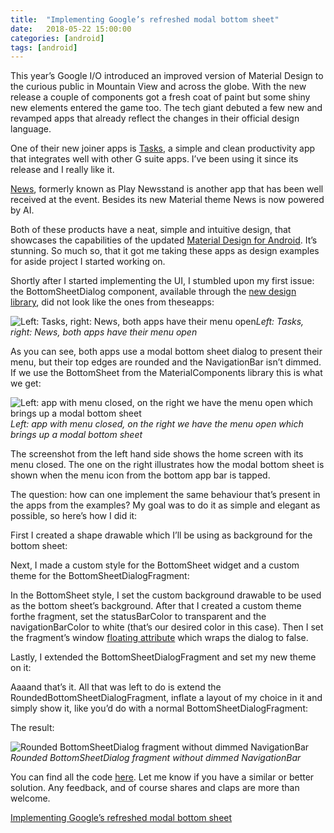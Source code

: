 ```yaml
---
title:  "Implementing Google’s refreshed modal bottom sheet"
date:   2018-05-22 15:00:00
categories: [android]
tags: [android]
---
```


This year’s Google I/O introduced an improved version of Material Design to the curious public in Mountain View and across the globe. With the new release a couple of components got a fresh coat of paint but some shiny new elements entered the game too. The tech giant debuted a few new and revamped apps that already reflect the changes in their official design language.

One of their new joiner apps is [Tasks](https://play.google.com/store/apps/details?id=com.google.android.apps.tasks&hl=en), a simple and clean productivity app that integrates well with other G suite apps. I’ve been using it since its release and I really like it.

[News](https://play.google.com/store/apps/details?id=com.google.android.apps.magazines), formerly known as Play Newsstand is another app that has been well received at the event. Besides its new Material theme News is now powered by AI.

Both of these products have a neat, simple and intuitive design, that showcases the capabilities of the updated [Material Design for Android](https://github.com/material-components/material-components-android). It’s stunning. So much so, that it got me taking these apps as design examples for aside project I started working on.

Shortly after I started implementing the UI, I stumbled upon my first issue: the BottomSheetDialog component, available through the [new design library](https://github.com/material-components/material-components-android/blob/master/docs/getting-started.md), did not look like the ones from theseapps:

![Left: Tasks, right: News, both apps have their menu open](https://cdn-images-1.medium.com/max/2800/1*rLBf6fPtfWhXqnTOLlj0cQ.png)*Left: Tasks, right: News, both apps have their menu open*

As you can see, both apps use a modal bottom sheet dialog to present their menu, but their top edges are rounded and the NavigationBar isn’t dimmed. If we use the BottomSheet from the MaterialComponents library this is what we get:

![Left: app with menu closed, on the right we have the menu open which brings up a modal bottom sheet](https://cdn-images-1.medium.com/max/2800/1*6BxLHKE97eBkGTeG12MT4w.png)*Left: app with menu closed, on the right we have the menu open which brings up a modal bottom sheet*

The screenshot from the left hand side shows the home screen with its menu closed. The one on the right illustrates how the modal bottom sheet is shown when the menu icon from the bottom app bar is tapped.

The question: how can one implement the same behaviour that’s present in the apps from the examples? My goal was to do it as simple and elegant as possible, so here’s how I did it:

First I created a shape drawable which I’ll be using as background for the bottom sheet:

<script src="https://gist.github.com/ArthurNagy/0ecff500a40508682e242f4243e72f18.js"></script>

Next, I made a custom style for the BottomSheet widget and a custom theme for the BottomSheetDialogFragment:

<script src="https://gist.github.com/ArthurNagy/cf6f355e7760de69e086662bf857fc8b.js"></script>

In the BottomSheet style, I set the custom background drawable to be used as the bottom sheet’s background. After that I created a custom theme forthe fragment, set the statusBarColor to transparent and the navigationBarColor to white (that’s our desired color in this case). Then I set the fragment’s window [floating attribute](https://developer.android.com/reference/android/view/Window#isfloating) which wraps the dialog to false.

Lastly, I extended the BottomSheetDialogFragment and set my new theme on it:

<script src="https://gist.github.com/ArthurNagy/aab0bf71f39c8e4666f22ff69d3a35c0.js"></script>

Aaaand that’s it. All that was left to do is extend the RoundedBottomSheetDialogFragment, inflate a layout of my choice in it and simply show it, like you’d do with a normal BottomSheetDialogFragment:

<script src="https://gist.github.com/ArthurNagy/85f5ebc5db8a5cc0cd715f391323c860.js"></script>

The result:

![Rounded BottomSheetDialog fragment without dimmed NavigationBar](https://cdn-images-1.medium.com/max/2000/1*8rSZqfchMsVbWTni0Drqxg.png)*Rounded BottomSheetDialog fragment without dimmed NavigationBar*

You can find all the code [here](https://gist.github.com/ArthurNagy/1c4a64e6c8a7ddfca58638a9453e4aed). Let me know if you have a similar or better solution. Any feedback, and of course shares and claps are more than welcome.

[Implementing Google’s refreshed modal bottom sheet](https://medium.com/halcyon-mobile/implementing-googles-refreshed-modal-bottom-sheet-4e76cb5de65b)